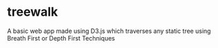 # treewalk
A basic web app made using D3.js which traverses any static tree using Breath First or Depth First Techniques  
